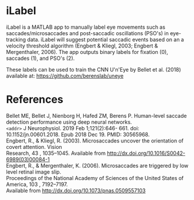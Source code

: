# iLabel
iLabel is a MATLAB app to manually label eye movements such as saccades/microsaccades and post-saccadic oscillations (PSO's) in eye-tracking data. iLabel will suggest potential saccadic events based on an a velocity threshold algorithm (Engbert & Kliegl, 2003; Engbert & Mergenthaler, 2006). The app outputs binary labels for fixation (0), saccades (1), and PSO's (2). 


These labels can be used to train the CNN U'n'Eye by Bellet et al. (2018) available at: https://github.com/berenslab/uneye



# References
Bellet ME, Bellet J, Nienborg H, Hafed ZM, Berens P. Human-level saccade detection performance using deep neural networks.<br /> 
   `<addr>` J Neurophysiol. 2019 Feb 1;121(2):646- 661. doi: 10.1152/jn.00601.2018. Epub 2018 Dec 19. PMID: 30565968.<br />
Engbert, R., & Kliegl, R. (2003). Microsaccades uncover the orientation of covert attention. Vision<br />
    Research, 43 , 1035–1045. Available from http://dx.doi.org/10.1016/S0042-6989(03)00084-1<br />
Engbert, R., & Mergenthaler, K. (2006). Microsaccades are triggered by low level retinal image slip.<br />
    Proceedings of the National Academy of Sciences of the United States of America, 103 , 7192–7197.<br />
    Available from http://dx.doi.org/10.1073/pnas.0509557103<br />
